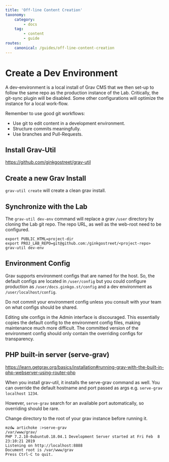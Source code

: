 ```yaml
---
title: 'Off-line Content Creation'
taxonomy:
    category:
        - docs
    tag:
        - content
        - guide
routes:
    canonical: /guides/off-line-content-creation
---
```


# Create a Dev Environment

A dev-environment is a local install of Grav CMS that we then set-up to follow the same repo as the production instance of the Lab. Critically, the git-sync plugin will be disabled. Some other configurations will optimize the instance for a local work-flow.

Remember to use good git workflows:

* Use git to edit content in a development environment.
* Structure commits meaningfully.
* Use branches and Pull-Requests.

## Install Grav-Util

https://github.com/ginkgostreet/grav-util

## Create a new Grav Install

`grav-util create` will create a clean grav install.

## Synchronize with the Lab

The `grav-util dev-env` command will replace a grav `/user` directory by cloning the Lab git repo. The repo URL, as well as the web-root need to be configured.

```shell
export PUBLIC_HTML=project-dir 
export PROJ_LAB_REPO=git@github.com:/ginkgostreet/<project-repo>
grav-util dev-env
```
## Environment Config
Grav supports environment configs that are named for the host. So, the default configs are located in `/user/config` but you could configure production as `/user/docs.ginkgo.st/config` and a dev environment as `/user/localhost/config`.

Do not commit your environment config unless you consult with your team on what configs should be shared. 

Editing site configs in the Admin interface is discouraged. This essentially copies the default config to the environment config files, making maintenance much more difficult. The committed version of the environment config should only contain the overriding configs for transparency.


## PHP built-in server (serve-grav)

https://learn.getgrav.org/basics/installation#running-grav-with-the-built-in-php-webserver-using-router-php

When you install grav-util, it installs the serve-grav command as well. You can override the default hostname and port passed as args e.g. `serve-grav localhost 1234`.

However, `serve-grav` search for an available port automatically, so overriding should be rare.

Change directory to the root of your grav instance before running it.

```shell
mzd☯ artichoke :>serve-grav 
/var/www/grav/
PHP 7.2.10-0ubuntu0.18.04.1 Development Server started at Fri Feb  8 23:10:21 2019
Listening on http://localhost:8888
Document root is /var/www/grav
Press Ctrl-C to quit.

```

